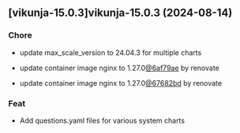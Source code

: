 

## [vikunja-15.0.3]vikunja-15.0.3 (2024-08-14)

### Chore



- update max_scale_version to 24.04.3 for multiple charts

- update container image nginx to 1.27.0[@6af79ae](https://github.com/6af79ae) by renovate

- update container image nginx to 1.27.0[@67682bd](https://github.com/67682bd) by renovate

### Feat



- Add questions.yaml files for various system charts